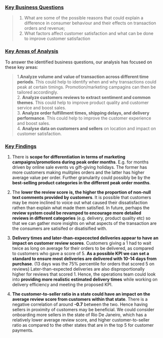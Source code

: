### <u> Key Business Questions </u>

> 1. What are some of the possible reasons that could explain a difference in consumer behaviour and their effects on transaction orders and revenue;
> 2. What factors affect customer satisfaction and what can be done to improve customer satisfaction

### <u> Key Areas of Analysis </u>

To answer the identified business questions, our analysis has focused on these key areas:

> 1.**Analyze volume and value of transaction across different time periods**. This could help to identify when and why transactions could peak at certain timings. Promotion/marketing campagins can then be tailored accordingly. 
<br> 2. **Analyze customers reviews to extract sentiment and common themes**. This could help to improve product quality and customer service and boost sales.
<br> 3. **Analyze order fulfillment times, shipping delays, and delivery performance**. This could help to improve the customer experience and boost sales.
<br> 4. **Analyse data on customers and sellers** on location and impact on customer satisfaction.

### <u> Key Findings </u>

1. There is **scope for differentiation in terms of marketing campaigns/promotions during peak order months**. E.g. for months driven by online sale events vs gift-giving holidays. The former has more customers making mulitples orders and the latter has higher average value per order. Further granularity could possibly be by the **best-selling product categories in the different peak order months**.

2. The **lower the review score is, the higher the proportion of non-null text comments provided by customers**. It is possible that customers may be more inclined to voice out what caused their dissatisfaction rathen than explain what made them satisfied. In future, perhaps the **review system could be revamped to encourage more detailed reviews in different categories** (e.g. delivery, product quality etc) so that we can gather more insights on what aspects of the transaction are the consumers are satisifed or disatisified with.

3. **Delivery times and later-than-expecected deliveries appear to have an impact on customer review scores**. Customers giving a 1 had to wait twice as long on average for their orders to be delivered, as compared to customers who gave a score of 5. **As a possible KPI we can set a standard to ensure most deliveries are delivered with 10-14 days from purchase**. (13 days was the 75% percentile for orders that scored 5 on reviews) Later-than-expected deliveries are also disproportionally higher for reviews that scored 1. Hence, the operations team could look into **providing more realistic estimated delivery times** while working on delivery efficiency and meeting the proposed KPI.
   
4. **The customer-to-seller ratio in a state could have an impact on the average review score from customers within that state**. There is a negative correlation of around **-0.7** between the two. Hence having sellers in proximity of customers may be beneficial. We could consider onboarding more sellers in the state of Rio De Janeiro, which has a relatively lower average review score, and higher customer-to-seller ratio as compared to the other states that are in the top 5 for customer payments.

